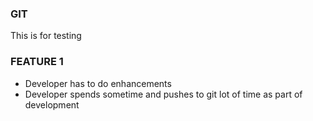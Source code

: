 ### GIT
This is for testing

### FEATURE 1
* Developer has to do enhancements
* Developer spends sometime and pushes to git lot of time as part of development